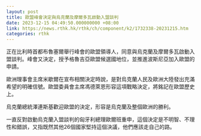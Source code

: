 ```yaml
---
layout: post
title: 歐盟峰會決定與烏克蘭及摩爾多瓦啟動入盟談判
date: 2023-12-15 04:49:50.000000000 +08:00
link: https://news.rthk.hk/rthk/ch/component/k2/1732338-20231215.htm
categories: rthk
---
```


正在比利時首都布魯塞爾舉行峰會的歐盟領導人，同意與烏克蘭及摩爾多瓦啟動入盟談判。峰會又決定，授予格魯吉亞歐盟候選國地位，並推進波斯尼亞加入歐盟的申請。

歐洲理事會主席米歇爾在宣布相關決定時說，是對烏克蘭人民及歐洲大陸發出充滿希望的明確信號。歐盟委員會主席馮德萊恩形容這項戰略決定，將銘記在歐盟歷史上。

烏克蘭總統澤連斯基歡迎歐盟的決定，形容是烏克蘭及整個歐洲的勝利。

一直反對啟動烏克蘭入盟談判的匈牙利總理歐爾班重申，這個決定是不明智、不理性和錯誤，又指既然其他26個國家堅持這個決議，他們應該走自己的路。
